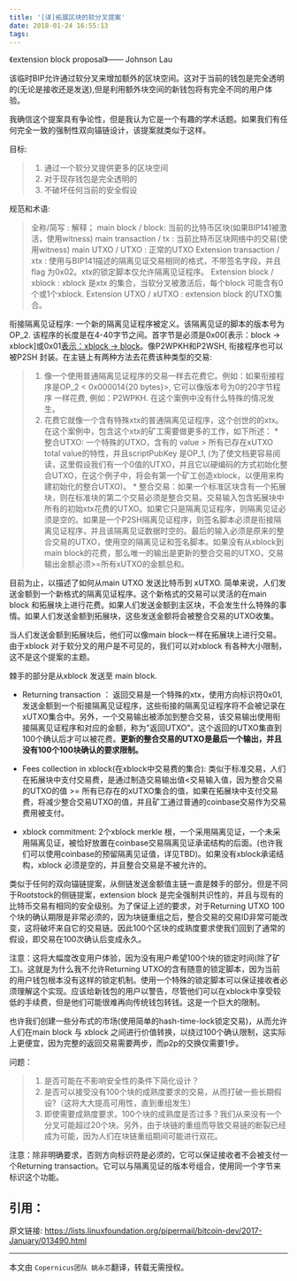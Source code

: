 ```yaml
---
title: '[译]拓展区块的软分叉提案'
date: 2018-01-24 16:55:13
tags:
---
```

《extension block proposal》—— Johnson Lau 

该临时BIP允许通过软分叉来增加额外的区块空间。这对于当前的钱包是完全透明的(无论是接收还是发送),但是利用额外块空间的新钱包将有完全不同的用户体验。

我确信这个提案具有争论性，但是我认为它是一个有趣的学术话题。如果我们有任何完全一致的强制性双向锚链设计，该提案就类似于这样。

目标:
>1. 通过一个软分叉提供更多的区块空间
>2. 对于现存钱包是完全透明的
>3. 不破坏任何当前的安全假设

规范和术语:
>    全称/简写 : 解释；
>    main block / block: 当前的比特币区块(如果BIP141被激活，使用witness)
>    main transaction / tx : 当前比特币区块网络中的交易(使用witness)
>    main UTXO / UTXO : 正常的UTXO
>    Extension transaction / xtx : 使用与BIP141描述的隔离见证交易相同的格式，不带签名字段，并且flag 为0x02。xtx的锁定脚本仅允许隔离见证程序。
>    Extension block / xblock : xblock 是xtx 的集合，当软分叉被激活后，每个block 可能含有0个或1个xblock.
>    Extension UTXO / xUTXO : extension block 的UTXO集合。

衔接隔离见证程序: 一个新的隔离见证程序被定义。该隔离见证的脚本的版本号为OP_2. 该程序的长度是在4-40字节之间。首字节是必须是0x00[表示：block -> xblock]或0x01[表示：xblock -> block](方向标识符)。像P2WPKH和P2WSH, 衔接程序也可以被P2SH 封装。在主链上有两种方法去花费该种类型的交易:
    
>    1) 像一个使用普通隔离见证程序的交易一样去花费它。例如：如果衔接程序是OP_2 < 0x000014{20 bytes}>, 它可以像版本号为0的20字节程序 一样花费, 例如：P2WPKH. 在这个案例中没有什么特殊的情况发生。
>    2) 花费它就像一个含有特殊xtx的普通隔离见证程序，这个创世的的xtx。在这个案例中，包含这个xtx的矿工需要做更多的工作，如下所述：
>      * 整合UTXO: 一个特殊的UTXO，含有的 value > 所有已存在xUTXO total value的特性，并且scriptPubKey 是OP_1, (为了使文档更容易阅读，这里假设我们有一个0值的UTXO，并且它以硬编码的方式初始化整合UTXO，在这个例子中，将会有第一个矿工创造xblock，以便用来构建初始化的整合UTXO)。
>      * 整合交易：如果一个标准区块含有一个拓展块，则在标准块的第二个交易必须是整合交易。交易输入包含拓展块中所有的初始xtx花费的UTXO。如果它只是隔离见证程序，则隔离见证必须是空的。如果是一个P2SH隔离见证程序，则签名脚本必须是衔接隔离见证程序，并且该隔离见证数据时空的。最后的输入必须是原来的整合交易的UTXO，使用空的隔离见证和签名脚本。如果没有从xblock到main block的花费，那么唯一的输出是更新的整合交易的UTXO，交易输出金额必须>=所有xUTXO的金额总和。

目前为止，以描述了如何从main UTXO 发送比特币到 xUTXO. 简单来说，人们发送金额到一个新格式的隔离见证程序。这个新格式的交易可以灵活的在main block 和拓展块上进行花费。如果人们发送金额到主区块，不会发生什么特殊的事情。如果人们发送金额到拓展块，这些发送金额将会被整合交易的UTXO收集。

当人们发送金额到拓展块后，他们可以像main block一样在拓展块上进行交易。由于xblock 对于软分叉的用户是不可见的，我们可以对xblock 有各种大小限制，这不是这个提案的主题。

棘手的部分是从xblock 发送至 main block.

* Returning transaction ：
  返回交易是一个特殊的xtx，使用方向标识符0x01,发送金额到一个衔接隔离见证程序，这些衔接的隔离见证程序将不会被记录在xUTXO集合中。另外，一个交易输出被添加到整合交易，该交易输出使用衔接隔离见证程序和对应的金额，称为"返回UTXO"。这个返回的UTXO集直到100个确认后才可以被花费。__更新的整合交易的UTXO是最后一个输出，并且没有100个100块确认的要求限制。__

* Fees collection in xblock(在xblock中交易费的集合): 
  类似于标准交易，人们在拓展块中支付交易费，是通过制造交易输出值<交易输入值，因为整合交易的UTXO的值 >= 所有已存在的xUTXO集合的值，如果在拓展块中支付交易费，将减少整合交易UTXO的值，并且矿工通过普通的coinbase交易作为交易费用被支付。

* xblock commitment:
  2个xblock merkle 根，一个采用隔离见证，一个未采用隔离见证，被恰好放置在coinbase交易隔离见证承诺结构的后面。(也许我们可以使用coinbase的预留隔离见证值，详见TBD)。如果没有xblock承诺结构，xblock 必须是空的，并且整合交易是不被允许的。

类似于任何的双向锚链提案，从侧链发送金额值主链一直是棘手的部分。但是不同于Rootstock的侧链提案，extension block 是完全强制共识性的，并且与现有的比特币交易有相同的安全级别。为了保证上述的要求，对于Returning UTXO 100个块的确认期限是非常必须的，因为块链重组之后，整合交易的交易ID非常可能改变，这将破坏来自它的交易链。因此100个区块的成熟度要求使我们回到了通常的假设，即交易在100次确认后变成永久。

注意：这将大幅度改变用户体验，因为没有用户希望100个块的锁定时间(除了矿工)。这就是为什么我不允许Returning UTXO的含有随意的锁定脚本，因为当前的用户钱包根本没有这样的锁定机制。使用一个特殊的锁定脚本可以保证接收者必须理解这个实现。应该给新钱包的用户以警告，尽管他们可以在xblock中享受较低的手续费，但是他们可能很难再向传统钱包转钱。这是一个巨大的限制。

也许我们创建一些分布式的市场(使用简单的hash-time-lock锁定交易)，从而允许人们在main block 与 xblock 之间进行价值转换，以绕过100个确认限制，这实际上更便宜，因为完整的返回交易需要两步，而p2p的交换仅需要1步。

问题：
>1. 是否可能在不影响安全性的条件下简化设计？
>2. 是否可以接受没有100个块的成熟度要求的交易，从而打破一些长期假设?（这将大大提高可用性，直到重组发生）
>3. 即使需要成熟度要求，100个块的成熟度是否过多？我们从来没有一个分叉可能超过20个块。另外，由于块链的重组而导致交易链的断裂已经成为可能，因为人们在块链重组期间可能进行双花。

注意：除非明确要求，否则方向标识符是必须的，它可以保证接收者不会被支付一个Returning transaction。它可以与隔离见证的版本号组合，使用同一个字节来标识这个功能。
## 引用：
原文链接: https://lists.linuxfoundation.org/pipermail/bitcoin-dev/2017-January/013490.html
*****
本文由 `Copernicus团队 姚永芯`翻译，转载无需授权。


